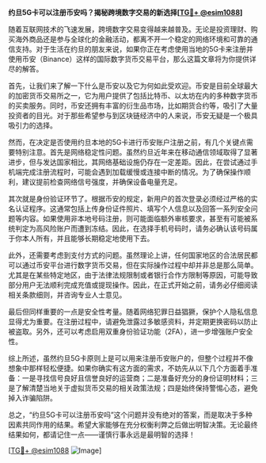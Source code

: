**约旦5G卡可以注册币安吗？揭秘跨境数字交易的新选择[[TG💪+ @esim1088](https://t.me/s/esim1088)]**

随着互联网技术的飞速发展，跨境数字交易变得越来越普及。无论是投资理财、购买海外商品还是参与全球化的金融活动，都离不开一个稳定的网络环境和可靠的通信支持。对于生活在约旦的朋友来说，如果你正在考虑使用当地的5G卡来注册并使用币安（Binance）这样的国际数字货币交易平台，那么这篇文章将为你提供详尽的解答。

首先，让我们来了解一下什么是币安以及它为何如此受欢迎。币安是目前全球最大的加密货币交易所之一，它为用户提供了包括比特币、以太坊在内的多种数字货币的买卖服务。同时，币安还拥有丰富的衍生品市场，比如期货合约等，吸引了大量投资者的目光。对于那些希望参与到区块链经济中的人来说，币安无疑是一个极具吸引力的选择。

然而，在决定是否使用约旦本地的5G卡进行币安账户注册之前，有几个关键点需要特别注意。首先是网络稳定性问题。虽然约旦近年来在移动通信领域取得了显著进步，但与发达国家相比，其网络基础设施仍存在一定差距。因此，在尝试通过手机端完成注册流程时，可能会遇到加载缓慢或连接中断的情况。为了确保操作顺利，建议提前检查网络信号强度，并确保设备电量充足。

其次就是身份验证环节了。根据币安的规定，新用户的首次登录必须经过严格的实名认证程序。这通常包括上传身份证件照片、填写个人信息以及回答一系列安全问题等内容。如果使用非本地号码注册，则可能面临额外审核要求，甚至有可能被系统判定为高风险账户而遭到冻结。因此，在选择手机号码时，请务必确认该号码属于你本人所有，并且能够长期稳定地使用下去。

此外，还需要考虑到支付方式的问题。虽然理论上讲，任何国家地区的合法居民都可以通过币安平台进行数字货币交易，但在实际操作过程中却并非总是那么简单。尤其是在某些特定地区，由于法律法规限制或者银行合作方限制等原因，可能导致部分用户无法顺利完成充值或提现操作。因此，在正式开始之前，请务必仔细阅读相关条款细则，并咨询专业人士意见。

最后但同样重要的一点是安全性考量。随着网络犯罪日益猖獗，保护个人隐私信息显得尤为重要。在注册过程中，请避免泄露过多敏感资料，并定期更换密码以防止被盗取。另外，还可以考虑启用双重身份验证功能（2FA），进一步增强账户安全性。

综上所述，虽然约旦5G卡原则上是可以用来注册币安账户的，但整个过程并不像想象中那样轻松便捷。如果你确实有这方面的需求，不妨先从以下几个方面着手准备：一是寻找信号良好且信誉良好的运营商；二是准备好充分的身份证明材料；三是了解清楚当地关于虚拟货币交易的相关政策法规；四是始终保持警惕心态，避免掉入诈骗陷阱。

总之，“约旦5G卡可以注册币安吗”这个问题并没有绝对的答案，而是取决于多种因素共同作用的结果。希望大家能够在充分权衡利弊之后做出明智决策。无论最终结果如何，都请记住一点——谨慎行事永远是最明智的选择！

[[TG💪+ @esim1088](https://t.me/s/esim1088) ![Image](https://i.postimg.cc/4NQfJmqS/Snipaste-2025-05-13-00-14-12.png)]